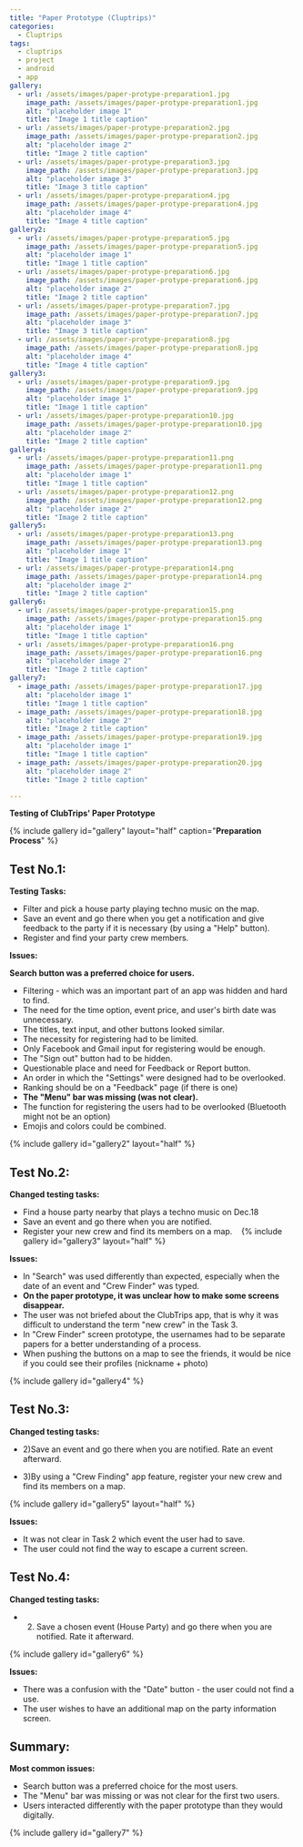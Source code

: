 ```yaml
---
title: "Paper Prototype (Cluptrips)"
categories:
  - Cluptrips
tags:
  - cluptrips
  - project
  - android
  - app
gallery:
  - url: /assets/images/paper-protype-preparation1.jpg
    image_path: /assets/images/paper-protype-preparation1.jpg
    alt: "placeholder image 1"
    title: "Image 1 title caption"
  - url: /assets/images/paper-protype-preparation2.jpg
    image_path: /assets/images/paper-protype-preparation2.jpg
    alt: "placeholder image 2"
    title: "Image 2 title caption"
  - url: /assets/images/paper-protype-preparation3.jpg
    image_path: /assets/images/paper-protype-preparation3.jpg
    alt: "placeholder image 3"
    title: "Image 3 title caption"
  - url: /assets/images/paper-protype-preparation4.jpg
    image_path: /assets/images/paper-protype-preparation4.jpg
    alt: "placeholder image 4"
    title: "Image 4 title caption"
gallery2:
  - url: /assets/images/paper-protype-preparation5.jpg
    image_path: /assets/images/paper-protype-preparation5.jpg
    alt: "placeholder image 1"
    title: "Image 1 title caption"
  - url: /assets/images/paper-protype-preparation6.jpg
    image_path: /assets/images/paper-protype-preparation6.jpg
    alt: "placeholder image 2"
    title: "Image 2 title caption"
  - url: /assets/images/paper-protype-preparation7.jpg
    image_path: /assets/images/paper-protype-preparation7.jpg
    alt: "placeholder image 3"
    title: "Image 3 title caption"
  - url: /assets/images/paper-protype-preparation8.jpg
    image_path: /assets/images/paper-protype-preparation8.jpg
    alt: "placeholder image 4"
    title: "Image 4 title caption"
gallery3:
  - url: /assets/images/paper-protype-preparation9.jpg
    image_path: /assets/images/paper-protype-preparation9.jpg
    alt: "placeholder image 1"
    title: "Image 1 title caption"
  - url: /assets/images/paper-protype-preparation10.jpg
    image_path: /assets/images/paper-protype-preparation10.jpg
    alt: "placeholder image 2"
    title: "Image 2 title caption"
gallery4:
  - url: /assets/images/paper-protype-preparation11.png
    image_path: /assets/images/paper-protype-preparation11.png
    alt: "placeholder image 1"
    title: "Image 1 title caption"
  - url: /assets/images/paper-protype-preparation12.png
    image_path: /assets/images/paper-protype-preparation12.png
    alt: "placeholder image 2"
    title: "Image 2 title caption"
gallery5:
  - url: /assets/images/paper-protype-preparation13.png
    image_path: /assets/images/paper-protype-preparation13.png
    alt: "placeholder image 1"
    title: "Image 1 title caption"
  - url: /assets/images/paper-protype-preparation14.png
    image_path: /assets/images/paper-protype-preparation14.png
    alt: "placeholder image 2"
    title: "Image 2 title caption"
gallery6:
  - url: /assets/images/paper-protype-preparation15.png
    image_path: /assets/images/paper-protype-preparation15.png
    alt: "placeholder image 1"
    title: "Image 1 title caption"
  - url: /assets/images/paper-protype-preparation16.png
    image_path: /assets/images/paper-protype-preparation16.png
    alt: "placeholder image 2"
    title: "Image 2 title caption"
gallery7:
  - image_path: /assets/images/paper-protype-preparation17.jpg
    alt: "placeholder image 1"
    title: "Image 1 title caption"
  - image_path: /assets/images/paper-protype-preparation18.jpg
    alt: "placeholder image 2"
    title: "Image 2 title caption"
  - image_path: /assets/images/paper-protype-preparation19.jpg
    alt: "placeholder image 1"
    title: "Image 1 title caption"
  - image_path: /assets/images/paper-protype-preparation20.jpg
    alt: "placeholder image 2"
    title: "Image 2 title caption"

---
```


**Testing of ClubTrips' Paper Prototype**

{% include gallery id="gallery" layout="half" caption="**Preparation Process**" %}

## Test No.1:

**Testing Tasks:**

  * Filter and pick a house party playing techno music on the map.
  * Save an event and go there when you get a notification and give feedback to the party if it is necessary (by using a "Help" button).
  * Register and find your party crew members. 

**Issues:**

**Search button was a preferred choice for users.**
* Filtering - which was an important part of an app was hidden and hard to find.
* The need for the time option, event price, and user's birth date was unnecessary.
* The titles, text input, and other buttons looked similar.
* The necessity for registering had to be limited.
* Only Facebook and Gmail input for registering would be enough.
* The "Sign out" button had to be hidden.
* Questionable place and need for Feedback or Report button.
* An order in which the "Settings" were designed had to be overlooked.
* Ranking should be on a "Feedback" page (if there is one)
* **The "Menu" bar was missing (was not clear).**
* The function for registering the users had to be overlooked (Bluetooth might not be an option)
* Emojis and colors could be combined.

{% include gallery id="gallery2" layout="half" %}
 
## Test No.2:


**Changed testing tasks:**

* Find a house party nearby that plays a techno music on Dec.18
* Save an event and go there when you are notified. 
* Register your new crew and find its members on a map.
 
 {% include gallery id="gallery3" layout="half" %}

**Issues:**

* In "Search" was used differently than expected, especially when the date of an event and "Crew Finder" was typed.
* **On the paper prototype, it was unclear how to make some screens disappear.**
* The user was not briefed about the ClubTrips app, that is why it was difficult to understand the term "new crew" in the Task 3.
* In "Crew Finder" screen prototype, the usernames had to be separate papers for a better understanding of a process.
* When pushing the buttons on a map to see the friends, it would be nice if you could see their profiles (nickname + photo)

{% include gallery id="gallery4" %}

## Test No.3:

**Changed testing tasks:**

* 2)Save an event and go there when you are notified. Rate an event afterward.

* 3)By using a "Crew Finding" app feature, register your new crew and find its members on a map.

{% include gallery id="gallery5" layout="half"  %}

**Issues:**

* It was not clear in Task 2 which event the user had to save.
* The user could not find the way to escape a current screen.

## Test No.4:

**Changed testing tasks:**

* 2) Save a chosen event (House Party) and go there when you are notified. Rate it afterward.

{% include gallery id="gallery6" %}

**Issues:**

* There was a confusion with the "Date" button - the user could not find a use.
* The user wishes to have an additional map on the party information screen.


## Summary:

**Most common issues:**

* Search button was a preferred choice for the most users.
* The "Menu" bar was missing or was not clear for the first two users.
* Users interacted differently with the paper prototype than they would digitally.

{% include gallery id="gallery7" %}
